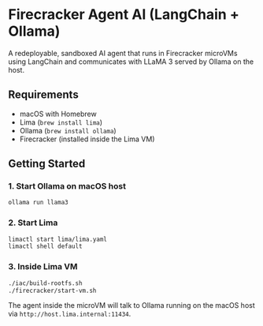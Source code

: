 # Firecracker Agent AI (LangChain + Ollama)

A redeployable, sandboxed AI agent that runs in Firecracker microVMs using LangChain and communicates with LLaMA 3 served by Ollama on the host.

## Requirements

- macOS with Homebrew
- Lima (`brew install lima`)
- Ollama (`brew install ollama`)
- Firecracker (installed inside the Lima VM)

## Getting Started

### 1. Start Ollama on macOS host
```bash
ollama run llama3
```

### 2. Start Lima
```bash
limactl start lima/lima.yaml
limactl shell default
```

### 3. Inside Lima VM
```bash
./iac/build-rootfs.sh
./firecracker/start-vm.sh
```

The agent inside the microVM will talk to Ollama running on the macOS host via `http://host.lima.internal:11434`.
